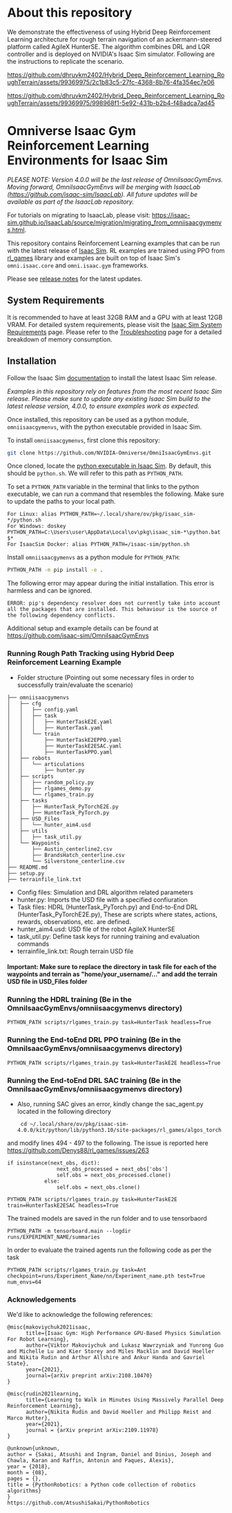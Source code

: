 # About this repository
 We demonstrate the effectiveness of using Hybrid Deep Reinforcement Learning architecture for rough terrain navigation of an ackermann-steered platform called AgileX HunterSE. The algorithm combines DRL and LQR  controller and is deployed on NVIDIA's Isaac Sim simulator. 
 Following are the instructions to replicate the scenario. 

https://github.com/dhruvkm2402/Hybrid_Deep_Reinforcement_Learning_RoughTerrain/assets/99369975/2c1b83c5-27fc-4368-8b76-4fa354ec7e06

https://github.com/dhruvkm2402/Hybrid_Deep_Reinforcement_Learning_RoughTerrain/assets/99369975/998968f1-5e92-431b-b2b4-f48adca7ad45


 
# Omniverse Isaac Gym Reinforcement Learning Environments for Isaac Sim

*PLEASE NOTE: Version 4.0.0 will be the last release of OmniIsaacGymEnvs. Moving forward, OmniIsaacGymEnvs will be merging with IsaacLab (https://github.com/isaac-sim/IsaacLab). All future updates will be available as part of the IsaacLab repository.*

For tutorials on migrating to IsaacLab, please visit: https://isaac-sim.github.io/IsaacLab/source/migration/migrating_from_omniisaacgymenvs.html.



This repository contains Reinforcement Learning examples that can be run with the latest release of [Isaac Sim](https://docs.omniverse.nvidia.com/app_isaacsim/app_isaacsim/overview.html). RL examples are trained using PPO from [rl_games](https://github.com/Denys88/rl_games) library and examples are built on top of Isaac Sim's `omni.isaac.core` and `omni.isaac.gym` frameworks.

Please see [release notes](docs/release_notes.md) for the latest updates.

## System Requirements

It is recommended to have at least 32GB RAM and a GPU with at least 12GB VRAM. For detailed system requirements, please visit the [Isaac Sim System Requirements](https://docs.omniverse.nvidia.com/isaacsim/latest/installation/requirements.html#system-requirements) page. Please refer to the [Troubleshooting](docs/troubleshoot.md#memory-consumption) page for a detailed breakdown of memory consumption.

## Installation

Follow the Isaac Sim [documentation](https://docs.omniverse.nvidia.com/isaacsim/latest/installation/install_workstation.html) to install the latest Isaac Sim release. 

*Examples in this repository rely on features from the most recent Isaac Sim release. Please make sure to update any existing Isaac Sim build to the latest release version, 4.0.0, to ensure examples work as expected.*

Once installed, this repository can be used as a python module, `omniisaacgymenvs`, with the python executable provided in Isaac Sim.

To install `omniisaacgymenvs`, first clone this repository:

```bash
git clone https://github.com/NVIDIA-Omniverse/OmniIsaacGymEnvs.git
```

Once cloned, locate the [python executable in Isaac Sim](https://docs.omniverse.nvidia.com/isaacsim/latest/installation/install_python.html). By default, this should be `python.sh`. We will refer to this path as `PYTHON_PATH`.

To set a `PYTHON_PATH` variable in the terminal that links to the python executable, we can run a command that resembles the following. Make sure to update the paths to your local path.

```
For Linux: alias PYTHON_PATH=~/.local/share/ov/pkg/isaac_sim-*/python.sh
For Windows: doskey PYTHON_PATH=C:\Users\user\AppData\Local\ov\pkg\isaac_sim-*\python.bat $*
For IsaacSim Docker: alias PYTHON_PATH=/isaac-sim/python.sh
```

Install `omniisaacgymenvs` as a python module for `PYTHON_PATH`:

```bash
PYTHON_PATH -m pip install -e .
```

The following error may appear during the initial installation. This error is harmless and can be ignored.

```
ERROR: pip's dependency resolver does not currently take into account all the packages that are installed. This behaviour is the source of the following dependency conflicts.
```
Additional setup and example details can be found at https://github.com/isaac-sim/OmniIsaacGymEnvs
### Running Rough Path Tracking using Hybrid Deep Reinforcement Learning Example
 - Folder structure (Pointing out some necessary files in order to successfully train/evaluate the scenario)
``` 
├── omniisaacgymenvs
│   ├── cfg
│   │   ├── config.yaml
│   │   ├── task
│   │   │   ├── HunterTaskE2E.yaml
│   │   │   ├── HunterTask.yaml
│   │   └── train
│   │       ├── HunterTaskE2EPPO.yaml
│   │       ├── HunterTaskE2ESAC.yaml
│   │       ├── HunterTaskPPO.yaml
│   ├── robots
│   │   └── articulations
│   │       ├── hunter.py
│   ├── scripts
│   │   ├── random_policy.py
│   │   ├── rlgames_demo.py
│   │   └── rlgames_train.py
│   ├── tasks
│   │   ├── HunterTask_PyTorchE2E.py
│   │   ├── HunterTask_PyTorch.py
│   ├── USD_Files
│   │   └── hunter_aim4.usd
│   ├── utils
│   │   ├── task_util.py
│   └── Waypoints
│       ├── Austin_centerline2.csv
│       ├── BrandsHatch_centerline.csv
│       └── Silverstone_centerline.csv
├── README.md
├── setup.py
├── terrainfile_link.txt
```
- Config files: Simulation and DRL algorithm related parameters
- hunter.py: Imports the USD file with a specified confiuration
- Task files: HDRL (HunterTask_PyTorch.py) and End-to-End DRL (HunterTask_PyTorchE2E.py), These are scripts where states, actions, rewards, observations, etc. are defined.
- hunter_aim4.usd: USD file of the robot AgileX HunterSE
- task_util.py: Define task keys for running training and evaluation commands
- terrainfile_link.txt: Rough terrain USD file
#### Important: Make sure to replace the directory in task file for each of the waypoints and terrain as "home/your_username/..." and add the terrain USD file in USD_Files folder
### Running the HDRL training (Be in the OmniIsaacGymEnvs/omniisaacgymenvs directory)
```
PYTHON_PATH scripts/rlgames_train.py task=HunterTask headless=True
```
### Running the End-toEnd DRL PPO training (Be in the OmniIsaacGymEnvs/omniisaacgymenvs directory)
```
PYTHON_PATH scripts/rlgames_train.py task=HunterTaskE2E headless=True
```
### Running the End-toEnd DRL SAC training (Be in the OmniIsaacGymEnvs/omniisaacgymenvs directory)
- Also, running SAC gives an error, kindly change the sac_agent.py located in the following directory
  ```
   cd ~/.local/share/ov/pkg/isaac-sim-4.0.0/kit/python/lib/python3.10/site-packages/rl_games/algos_torch
  ```
and modify lines 494 - 497 to the following. The issue is reported here https://github.com/Denys88/rl_games/issues/263 
```
if isinstance(next_obs, dict):    
                next_obs_processed = next_obs['obs']
                self.obs = next_obs_processed.clone()
            else:
                self.obs = next_obs.clone()
```   
```
PYTHON_PATH scripts/rlgames_train.py task=HunterTaskE2E train=HunterTaskE2ESAC headless=True
```
The trained models are saved in the run folder and to use tensorbaord
```
PYTHON_PATH -m tensorboard.main --logdir runs/EXPERIMENT_NAME/summaries
```
In order to evaluate the trained agents run the following code as per the task
```
PYTHON_PATH scripts/rlgames_train.py task=Ant checkpoint=runs/Experiment_Name/nn/Experiment_name.pth test=True num_envs=64
```

### Acknowledgements
We'd like to acknowledge the following references:
```
@misc{makoviychuk2021isaac,
      title={Isaac Gym: High Performance GPU-Based Physics Simulation For Robot Learning}, 
      author={Viktor Makoviychuk and Lukasz Wawrzyniak and Yunrong Guo and Michelle Lu and Kier Storey and Miles Macklin and David Hoeller and Nikita Rudin and Arthur Allshire and Ankur Handa and Gavriel State},
      year={2021},
      journal={arXiv preprint arXiv:2108.10470}
}
```
```
@misc{rudin2021learning,
      title={Learning to Walk in Minutes Using Massively Parallel Deep Reinforcement Learning}, 
      author={Nikita Rudin and David Hoeller and Philipp Reist and Marco Hutter},
      year={2021},
      journal = {arXiv preprint arXiv:2109.11978}
}
```
```
@unknown{unknown,
author = {Sakai, Atsushi and Ingram, Daniel and Dinius, Joseph and Chawla, Karan and Raffin, Antonin and Paques, Alexis},
year = {2018},
month = {08},
pages = {},
title = {PythonRobotics: a Python code collection of robotics algorithms}
}
https://github.com/AtsushiSakai/PythonRobotics
```

